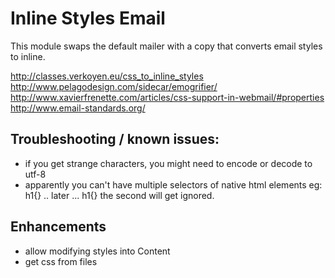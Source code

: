 # Inline Styles Email

This module swaps the default mailer with a copy that converts email styles to inline.

http://classes.verkoyen.eu/css_to_inline_styles
http://www.pelagodesign.com/sidecar/emogrifier/
http://www.xavierfrenette.com/articles/css-support-in-webmail/#properties
http://www.email-standards.org/

## Troubleshooting / known issues:

 * if you get strange characters, you might need to encode or decode to utf-8
 * apparently you can't have multiple selectors of native html elements eg: h1{} .. later ... h1{} the second will get ignored.
 
## Enhancements

 * allow modifying styles into Content
 * get css from files
 